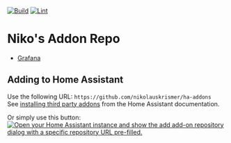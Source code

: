 [![Build](https://github.com/nikolauskrismer/ha-addons/actions/workflows/builder.yaml/badge.svg)](https://github.com/nikolauskrismer/ha-addons/actions/workflows/builder.yaml)
[![Lint](https://github.com/nikolauskrismer/ha-addons/actions/workflows/lint.yaml/badge.svg)](https://github.com/nikolauskrismer/ha-addons/actions/workflows/lint.yaml)

# Niko's Addon Repo

* [Grafana](https://github.com/nikolauskrismer/ha-addons/tree/main/grafana)

## Adding to Home Assistant

Use the following URL: ```https://github.com/nikolauskrismer/ha-addons```  
See [installing third party addons](https://www.home-assistant.io/hassio/installing_third_party_addons/) from the Home Assistant documentation.  

Or simply use this button:  
[![Open your Home Assistant instance and show the add add-on repository dialog with a specific repository URL pre-filled.](https://my.home-assistant.io/badges/supervisor_add_addon_repository.svg)](https://my.home-assistant.io/redirect/supervisor_add_addon_repository/?repository_url=https%3A%2F%2Fgithub.com%2Fnikolauskrismer%2Fha-addons)
